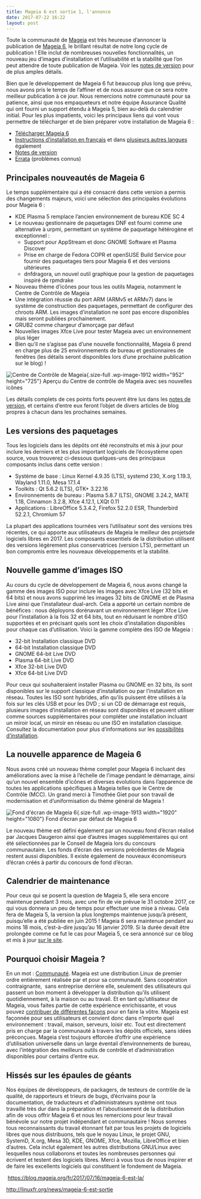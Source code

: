 ```yaml
---
title: Mageia 6 est sortie 1, l'annonce
date: 2017-07-22 16:22
layout: post
---
```


Toute la communauté de [Mageia](https://www.mageia.org/) est très
heureuse d’annoncer la publication de [Mageia
6](https://www.mageia.org/6), le brillant résultat de notre long cycle
de publication ! Elle inclut de nombreuses nouvelles fonctionnalités, un
nouveau jeu d’images d’installation et l’utilisabilité et la stabilité
que l’on peut attendre de toute publication de Mageia. Voir les [notes
de version](https://wiki.mageia.org/en/Mageia_6_Notes_de_version-fr)
pour de plus amples détails.  
<!--more-->  
Bien que le développement de Mageia 6 fut beaucoup plus long que prévu,
nous avons pris le temps de l’affiner et de nous assurer que ce sera
notre meilleur publication à ce jour. Nous remercions notre communauté
pour sa patience, ainsi que nos empaqueteurs et notre équipe Assurance
Qualité qui ont fourni un support étendu à Mageia 5, bien au-delà du
calendrier initial. Pour les plus impatients, voici les principaux liens
qui vont vous permettre de télécharger et de bien préparer votre
installation de Mageia 6 :

-   [Télécharger Mageia 6](https://www.mageia.org/6)
-   [Instructions d’installation en
    français](https://doc.mageia.org/installer/6/fr/content/index.html)
    et dans [plusieurs autres langues](https://www.mageia.org/doc/)
    également
-   [Notes de
    version](https://wiki.mageia.org/en/Mageia_6_Notes_de_version-fr)
-   [Errata](https://wiki.mageia.org/en/Mageia_6_Errata-fr)
    (problèmes connus)

Principales nouveautés de Mageia 6
----------------------------------

Le temps supplémentaire qui a été consacré dans cette version a permis
des changements majeurs, voici une sélection des principales évolutions
pour Mageia 6 :

-   KDE Plasma 5 remplace l’ancien environnement de bureau KDE SC 4
-   Le nouveau gestionnaire de paquetages DNF est fourni comme une
    alternative à urpmi, permettant un système de paquetage hétérogène
    et exceptionnel :
    -   Support pour AppStream et donc GNOME Software et Plasma Discover
    -   Prise en charge de Fedora COPR et openSUSE Build Service pour
        fournir des paquetages tiers pour Mageia 6 et des versions
        ultérieures
    -   dnfdragora, un nouvel outil graphique pour la gestion de
        paquetages inspiré de rpmdrake
-   Nouveau thème d’icônes pour tous les outils Mageia, notamment le
    Centre de Contrôle de Mageia
-   Une intégration réussie du port ARM (ARMv5 et ARMv7) dans le système
    de construction des paquetages, permettant de configurer des
    chroots ARM. Les images d’installation ne sont pas encore
    disponibles mais seront publiées prochainement.
-   GRUB2 comme chargeur d’amorçage par défaut
-   Nouvelles images Xfce Live pour tester Mageia avec un environnement
    plus léger
-   Bien qu’il ne s’agisse pas d’une nouvelle fonctionnalité, Mageia 6
    prend en charge plus de 25 environnements de bureau et gestionnaires
    de fenêtres (les détails seront disponibles lors d’une prochaine
    publication sur le blog) !

<div id="attachment_1912" class="wp-caption alignnone">

![Centre de Contrôle de
Mageia](http://blog.mageia.org/fr/wp-content/uploads/2017/07/Mageia-6-MCC.png){.size-full
.wp-image-1912 width="952" height="725"}
Aperçu du Centre de contrôle de Mageia avec ses nouvelles icônes

</div>

Les détails complets de ces points forts peuvent être lus dans les
[notes de
version](https://wiki.mageia.org/en/Mageia_6_Notes_de_version-fr#Principales_nouveaut.C3.A9s_de_la_version),
et certains d’entre eux feront l’objet de divers articles de blog
propres à chacun dans les prochaines semaines.  

Les versions des paquetages
---------------------------

Tous les logiciels dans les dépôts ont été reconstruits et mis à jour
pour inclure les derniers et les plus important logiciels de
l’écosystème open source, vous trouverez ci-dessous quelques-uns des
principaux composants inclus dans cette version :

-   Système de base : Linux Kernel 4.9.35 (LTS), systemd 230, X.org
    1.19.3, Wayland 1.11.0, Mesa 17.1.4
-   Toolkits : Qt 5.6.2 (LTS), GTK+ 3.22.16
-   Environnements de bureau : Plasma 5.8.7 (LTS), GNOME 3.24.2, MATE
    1.18, Cinnamon 3.2.8, Xfce 4.12.1, LXQt 0.11
-   Applications : LibreOffice 5.3.4.2, Firefox 52.2.0 ESR, Thunderbird
    52.2.1, Chromium 57

La plupart des applications tournées vers l’utilisateur sont des
versions très récentes, ce qui apporte aux utilisateurs de Mageia le
meilleur des projetsde logiciels libres en 2017. Les composants
essentiels de la distribution utilisent des versions légèrement plus
conservatrices (version LTS), permettant un bon compromis entre les
nouveaux développements et la stabilité.  

Nouvelle gamme d’images ISO
---------------------------

Au cours du cycle de développement de Mageia 6, nous avons changé la
gamme des images ISO pour inclure les images avec Xfce Live (32 bits et
64 bits) et nous avons supprimé les images 32 bits de GNOME et de Plasma
Live ainsi que l’installateur dual-arch. Cela a apporté un certain
nombre de bénéfices : nous déployons dorénavant un environnement léger
Xfce Live pour l’installation à la fois 32 et 64 bits, tout en réduisant
le nombre d’ISO supportées et en précisant quels sont les choix
d’installation disponibles pour chaque cas d’utilisation. Voici la gamme
complète des ISO de Mageia :

-   32-bit Installation classique DVD
-   64-bit Installation classique DVD
-   GNOME 64-bit Live DVD
-   Plasma 64-bit Live DVD
-   Xfce 32-bit Live DVD
-   Xfce 64-bit Live DVD

Pour ceux qui souhaiteraient installer Plasma ou GNOME en 32 bits, ils
sont disponibles sur le support classique d’installation ou par
l’installation en réseau. Toutes les ISO sont hybrides, afin qu’ils
puissent être utilisés à la fois sur les clés USB et pour les DVD ; si
un CD de démarrage est requis, plusieurs images d’installation en réseau
sont disponibles et peuvent utiliser comme sources supplémentaires pour
compléter une installation incluant un miroir local, un miroir en réseau
ou une ISO en installation classique. Consultez la documentation pour
plus d’informations sur les [possibilités
d’installation](https://wiki.mageia.org/en/Mageia_6_Notes_de_version-fr#Introduction).  

La nouvelle apparence de Mageia 6
---------------------------------

Nous avons créé un nouveau thème complet pour Mageia 6 incluant des
améliorations avec la mise à l’échelle de l’image pendant le démarrage,
ainsi qu’un nouvel ensemble d’icônes et diverses évolutions dans
l’apparence de toutes les applications spécifiques à Mageia telles que
le Centre de Contrôle (MCC). Un grand merci à Timothée Giet pour son
travail de modernisation et d’uniformisation du thème général de Mageia
!

<div id="attachment_1913" class="wp-caption alignnone">

![Fond d'écran de Mageia
6](http://blog.mageia.org/fr/wp-content/uploads/2017/07/Mageia-Default-1920x1080.png){.size-full
.wp-image-1913 width="1920" height="1080"}
Fond d’écran par défaut de Mageia 6

</div>

Le nouveau thème est défini également par un nouveau fond d’écran
réalisé par Jacques Daugeron ainsi que d’autres images supplémentaires
qui ont été sélectionnées par le Conseil de Mageia lors du concours
communautaire. Les fonds d’écran des versions précédentes de Mageia
restent aussi disponibles. Il existe également de nouveaux économiseurs
d’écran créés à partir du concours de fond d’écran.  

Calendrier de maintenance
-------------------------

Pour ceux qui se posent la question de Mageia 5, elle sera encore
maintenue pendant 3 mois, avec une fin de vie prévue le 31 octobre 2017,
ce qui vous donnera un peu de temps pour effectuer une mise à niveau.
Cela fera de Mageia 5, la version la plus longtemps maintenue jusqu’à
présent, puisqu’elle a été publiée en juin 2015 ! Mageia 6 sera
maintenue pendant au moins 18 mois, c’est-à-dire jusqu’au 16 janvier
2019. Si la durée devait être prolongée comme ce fut le cas pour Mageia
5, ce sera annoncé sur ce blog et mis à jour [sur le
site](https://www.mageia.org/support/).  

Pourquoi choisir Mageia ?
-------------------------

En un mot : [Communauté](https://www.mageia.org/community/). Mageia est
une distribution Linux de premier ordre entièrement réalisée par et pour
sa communauté. Sans coopération contraignante,  sans entreprise derrière
elle, seulement des utilisateurs qui passent un bon moment à développer
la distribution qu’ils utilisent quotidiennement, à la maison ou au
travail. Et en tant qu’utilisateur de Mageia, vous faites partie de
cette expérience enrichissante, et vous pouvez [contribuer de
différentes façons](https://www.mageia.org/contribute/) pour en faire la
vôtre. Mageia est façonnée pour ses utilisateurs et convient donc dans
n’importe quel environnement : travail, maison, serveurs, loisir etc.
Tout est directement pris en charge par la communauté à travers les
dépôts officiels, sans idées préconçues. Mageia s’est toujours efforcée
d’offrir une expérience d’utilisation universelle dans un large éventail
d’environnements de bureau, avec l’intégration des meilleurs outils de
contrôle et d’administration disponibles pour certains d’entre eux.  

Hissés sur les épaules de géants
--------------------------------

Nos équipes de développeurs, de packagers, de testeurs de contrôle de la
qualité, de rapporteurs et trieurs de bugs, d’écrivains pour la
documentation, de traducteurs et d’administrateurs système ont tous
travaillé très dur dans la préparation et l’aboutissement de la
distribution afin de vous offrir Mageia 6 et nous les remercions pour
leur travail bénévole sur notre projet indépendant et communautaire !
Nous sommes tous reconnaissants du travail étonnant fait par tous les
projets de logiciels libres que nous distribuons, tels que le noyau
Linux, le projet GNU, SystemD, X.org, Mesa 3D, KDE, GNOME, Xfce,
Mozilla, LibreOffice et bien d’autres. Cela inclut également les autres
distributions GNU/Linux avec lesquelles nous collaborons et toutes les
nombreuses personnes qui écrivent et testent des logiciels libres. Merci
à vous tous de nous inspirer et de faire les excellents logiciels qui
constituent le fondement de Mageia.

<div class="sharedaddy sd-sharing-enabled">

 https://blog.mageia.org/fr/2017/07/16/mageia-6-est-la/

</div>

<div>

http://linuxfr.org/news/mageia-6-est-sortie

</div>
